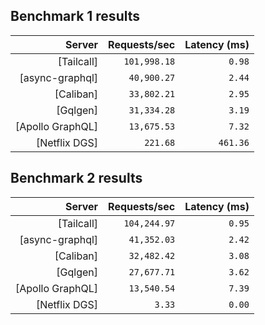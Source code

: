 ## Benchmark 1 results

<!-- PERFORMANCE_RESULTS_START_1 -->

| Server | Requests/sec | Latency (ms) |
|--------:|--------------:|--------------:|
| [Tailcall] | `101,998.18` | `0.98` |
| [async-graphql] | `40,900.27` | `2.44` |
| [Caliban] | `33,802.21` | `2.95` |
| [Gqlgen] | `31,334.28` | `3.19` |
| [Apollo GraphQL] | `13,675.53` | `7.32` |
| [Netflix DGS] | `221.68` | `461.36` |

<!-- PERFORMANCE_RESULTS_END_1 -->
## Benchmark 2 results

<!-- PERFORMANCE_RESULTS_START_2 -->

| Server | Requests/sec | Latency (ms) |
|--------:|--------------:|--------------:|
| [Tailcall] | `104,244.97` | `0.95` |
| [async-graphql] | `41,352.03` | `2.42` |
| [Caliban] | `32,482.42` | `3.08` |
| [Gqlgen] | `27,677.71` | `3.62` |
| [Apollo GraphQL] | `13,540.54` | `7.39` |
| [Netflix DGS] | `3.33` | `0.00` |

<!-- PERFORMANCE_RESULTS_END_2 -->
